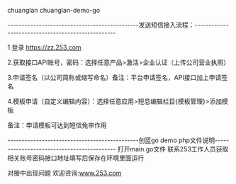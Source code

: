 chuanglan
chuanglan-demo-go

----------------------------------------------发送短信接入流程：--------------------------------------------------

1.登录 https://zz.253.com

2.获取接口API账号，密码：选择任意产品>激活>企业认证（上传公司营业执照）

3.申请签名（以公司简称或缩写命名）备注：平台申请签名，API接口加上申请签名

4.模板申请（自定义编辑内容）：选择任意应用>短息编辑栏目{模板管理}>添加模板  

备注：申请模板可达到短信免审作用

----------------------------------------------创蓝go demo php文件说明-------------------------------------------
打开main.go文件
联系253工作人员获取相关账号密码接口地址填写后保存在环境里面运行

对接中出现问题 欢迎咨询:www.253.com

